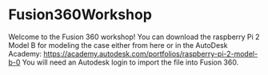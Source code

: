# Fusion360Workshop

Welcome to the Fusion 360 workshop! 
You can download the raspberry Pi 2 Model B for modeling the case either from here or in the AutoDesk Academy: 
https://academy.autodesk.com/portfolios/raspberry-pi-2-model-b-0
You will need an Autodesk login to import the file into Fusion 360. 
